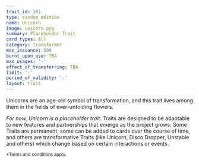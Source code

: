 ```yaml
---
trait_id: 101
type: random_edition
name: Unicorn
image: unicorn.png
summary: Placeholder Trait
card_types: All
category: Transformer
max_issuance: 500
burnt_upon_use: TBA
max_usages: '-'
effect_of_transferring: TBA
limit: '-'
period_of_validity: '-'
layout: trait
---
```


Unicorns are an age-old symbol of transformation, and this trait lives among them in the fields of ever-unfolding flowers.

*For now, Unicorn is a placeholder trait.* Traits are designed to be adaptable to new features and partnerships that emerge as the project grows. Some Traits are permanent, some can be added to cards over the course of time, and others are transformative Traits (like Unicorn, Disco Dropper, Unstable and others) which change based on certain interactions or events.

<small>*Terms and conditions apply.</small>
